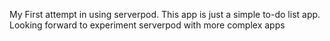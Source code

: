 My First attempt in using serverpod.
This app is just a simple to-do list app.
Looking forward to experiment serverpod with more complex apps
